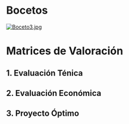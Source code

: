 # Bocetos
[![Boceto3.jpg](https://i.postimg.cc/Kzs213j2/Boceto3.jpg)](https://postimg.cc/nj755zqR)
# Matrices de Valoración
## 1. Evaluación Ténica
## 2. Evaluación Económica
## 3. Proyecto Óptimo
